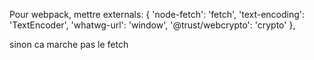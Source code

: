 Pour webpack, mettre   externals: {
    'node-fetch': 'fetch',
    'text-encoding': 'TextEncoder',
    'whatwg-url': 'window',
    '@trust/webcrypto': 'crypto'
  },

  sinon ca marche pas le fetch